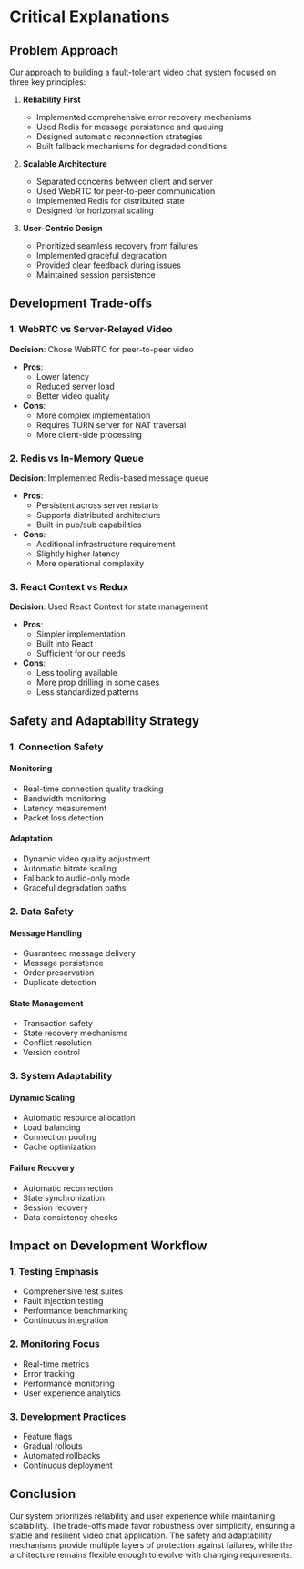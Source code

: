 # Critical Explanations

## Problem Approach

Our approach to building a fault-tolerant video chat system focused on three key principles:

1. **Reliability First**
   - Implemented comprehensive error recovery mechanisms
   - Used Redis for message persistence and queuing
   - Designed automatic reconnection strategies
   - Built fallback mechanisms for degraded conditions

2. **Scalable Architecture**
   - Separated concerns between client and server
   - Used WebRTC for peer-to-peer communication
   - Implemented Redis for distributed state
   - Designed for horizontal scaling

3. **User-Centric Design**
   - Prioritized seamless recovery from failures
   - Implemented graceful degradation
   - Provided clear feedback during issues
   - Maintained session persistence

## Development Trade-offs

### 1. WebRTC vs Server-Relayed Video

**Decision**: Chose WebRTC for peer-to-peer video
- **Pros**:
  - Lower latency
  - Reduced server load
  - Better video quality
- **Cons**:
  - More complex implementation
  - Requires TURN server for NAT traversal
  - More client-side processing

### 2. Redis vs In-Memory Queue

**Decision**: Implemented Redis-based message queue
- **Pros**:
  - Persistent across server restarts
  - Supports distributed architecture
  - Built-in pub/sub capabilities
- **Cons**:
  - Additional infrastructure requirement
  - Slightly higher latency
  - More operational complexity

### 3. React Context vs Redux

**Decision**: Used React Context for state management
- **Pros**:
  - Simpler implementation
  - Built into React
  - Sufficient for our needs
- **Cons**:
  - Less tooling available
  - More prop drilling in some cases
  - Less standardized patterns

## Safety and Adaptability Strategy

### 1. Connection Safety

#### Monitoring
- Real-time connection quality tracking
- Bandwidth monitoring
- Latency measurement
- Packet loss detection

#### Adaptation
- Dynamic video quality adjustment
- Automatic bitrate scaling
- Fallback to audio-only mode
- Graceful degradation paths

### 2. Data Safety

#### Message Handling
- Guaranteed message delivery
- Message persistence
- Order preservation
- Duplicate detection

#### State Management
- Transaction safety
- State recovery mechanisms
- Conflict resolution
- Version control

### 3. System Adaptability

#### Dynamic Scaling
- Automatic resource allocation
- Load balancing
- Connection pooling
- Cache optimization

#### Failure Recovery
- Automatic reconnection
- State synchronization
- Session recovery
- Data consistency checks

## Impact on Development Workflow

### 1. Testing Emphasis
- Comprehensive test suites
- Fault injection testing
- Performance benchmarking
- Continuous integration

### 2. Monitoring Focus
- Real-time metrics
- Error tracking
- Performance monitoring
- User experience analytics

### 3. Development Practices
- Feature flags
- Gradual rollouts
- Automated rollbacks
- Continuous deployment

## Conclusion

Our system prioritizes reliability and user experience while maintaining scalability. The trade-offs made favor robustness over simplicity, ensuring a stable and resilient video chat application. The safety and adaptability mechanisms provide multiple layers of protection against failures, while the architecture remains flexible enough to evolve with changing requirements.